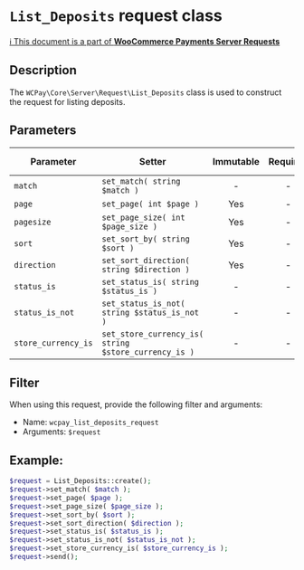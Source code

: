 # `List_Deposits` request class

[ℹ️ This document is a part of __WooCommerce Payments Server Requests__](../README.md)

## Description

The `WCPay\Core\Server\Request\List_Deposits` class is used to construct the request for listing deposits.

## Parameters


| Parameter           | Setter                                               | Immutable | Required | Default value |
|---------------------|------------------------------------------------------|:---------:|:--------:|:-------------:|
| `match`             | `set_match( string $match )`                         |     -     |    -     |       -       |
| `page`              | `set_page( int $page )`                              |    Yes    |    -     |       -       |
| `pagesize`          | `set_page_size( int $page_size )`                    |    Yes    |    -     |     `25`      |
| `sort`              | `set_sort_by( string $sort )`                        |    Yes    |    -     |  `'created'`  |
| `direction`         | `set_sort_direction( string $direction )`            |    Yes    |    -     |   `'desc'`    |
| `status_is`         | `set_status_is( string $status_is )`                 |     -     |    -     |       -       |
| `status_is_not`     | `set_status_is_not( string $status_is_not )`         |     -     |    -     |       -       |
| `store_currency_is` | `set_store_currency_is( string $store_currency_is )` |     -     |    -     |       -       |


## Filter

When using this request, provide the following filter and arguments:

- Name: `wcpay_list_deposits_request`
- Arguments: `$request`

## Example:

```php
$request = List_Deposits::create();
$request->set_match( $match );
$request->set_page( $page );
$request->set_page_size( $page_size );
$request->set_sort_by( $sort );
$request->set_sort_direction( $direction );
$request->set_status_is( $status_is );
$request->set_status_is_not( $status_is_not );
$request->set_store_currency_is( $store_currency_is );
$request->send();
```
